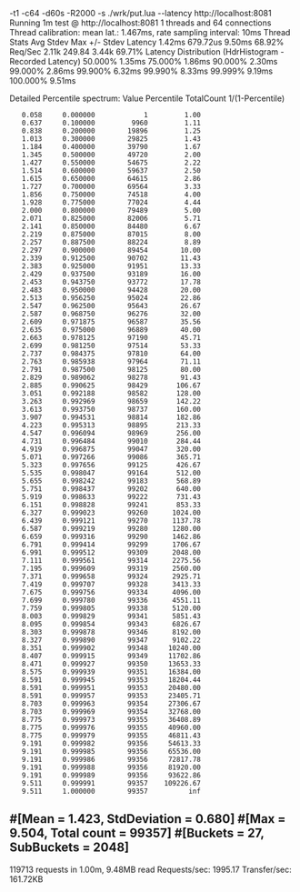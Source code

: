 -t1 -c64 -d60s -R2000 -s ./wrk/put.lua --latency http://localhost:8081
Running 1m test @ http://localhost:8081
  1 threads and 64 connections
  Thread calibration: mean lat.: 1.467ms, rate sampling interval: 10ms
  Thread Stats   Avg      Stdev     Max   +/- Stdev
    Latency     1.42ms  679.72us   9.50ms   68.92%
    Req/Sec     2.11k   249.84     3.44k    69.71%
  Latency Distribution (HdrHistogram - Recorded Latency)
 50.000%    1.35ms
 75.000%    1.86ms
 90.000%    2.30ms
 99.000%    2.86ms
 99.900%    6.32ms
 99.990%    8.33ms
 99.999%    9.19ms
100.000%    9.51ms

  Detailed Percentile spectrum:
       Value   Percentile   TotalCount 1/(1-Percentile)

       0.058     0.000000            1         1.00
       0.637     0.100000         9960         1.11
       0.838     0.200000        19896         1.25
       1.013     0.300000        29825         1.43
       1.184     0.400000        39790         1.67
       1.345     0.500000        49720         2.00
       1.427     0.550000        54675         2.22
       1.514     0.600000        59637         2.50
       1.615     0.650000        64615         2.86
       1.727     0.700000        69564         3.33
       1.856     0.750000        74518         4.00
       1.928     0.775000        77024         4.44
       2.000     0.800000        79489         5.00
       2.071     0.825000        82006         5.71
       2.141     0.850000        84480         6.67
       2.219     0.875000        87015         8.00
       2.257     0.887500        88224         8.89
       2.297     0.900000        89454        10.00
       2.339     0.912500        90702        11.43
       2.383     0.925000        91951        13.33
       2.429     0.937500        93189        16.00
       2.453     0.943750        93772        17.78
       2.483     0.950000        94428        20.00
       2.513     0.956250        95024        22.86
       2.547     0.962500        95643        26.67
       2.587     0.968750        96276        32.00
       2.609     0.971875        96587        35.56
       2.635     0.975000        96889        40.00
       2.663     0.978125        97190        45.71
       2.699     0.981250        97514        53.33
       2.737     0.984375        97810        64.00
       2.763     0.985938        97964        71.11
       2.791     0.987500        98125        80.00
       2.829     0.989062        98278        91.43
       2.885     0.990625        98429       106.67
       3.051     0.992188        98582       128.00
       3.263     0.992969        98659       142.22
       3.613     0.993750        98737       160.00
       3.907     0.994531        98814       182.86
       4.223     0.995313        98895       213.33
       4.547     0.996094        98969       256.00
       4.731     0.996484        99010       284.44
       4.919     0.996875        99047       320.00
       5.071     0.997266        99086       365.71
       5.323     0.997656        99125       426.67
       5.535     0.998047        99164       512.00
       5.655     0.998242        99183       568.89
       5.751     0.998437        99202       640.00
       5.919     0.998633        99222       731.43
       6.151     0.998828        99241       853.33
       6.327     0.999023        99260      1024.00
       6.439     0.999121        99270      1137.78
       6.587     0.999219        99280      1280.00
       6.659     0.999316        99290      1462.86
       6.791     0.999414        99299      1706.67
       6.991     0.999512        99309      2048.00
       7.111     0.999561        99314      2275.56
       7.195     0.999609        99319      2560.00
       7.371     0.999658        99324      2925.71
       7.419     0.999707        99328      3413.33
       7.675     0.999756        99334      4096.00
       7.699     0.999780        99336      4551.11
       7.759     0.999805        99338      5120.00
       8.003     0.999829        99341      5851.43
       8.095     0.999854        99343      6826.67
       8.303     0.999878        99346      8192.00
       8.327     0.999890        99347      9102.22
       8.351     0.999902        99348     10240.00
       8.407     0.999915        99349     11702.86
       8.471     0.999927        99350     13653.33
       8.575     0.999939        99351     16384.00
       8.591     0.999945        99353     18204.44
       8.591     0.999951        99353     20480.00
       8.591     0.999957        99353     23405.71
       8.703     0.999963        99354     27306.67
       8.703     0.999969        99354     32768.00
       8.775     0.999973        99355     36408.89
       8.775     0.999976        99355     40960.00
       8.775     0.999979        99355     46811.43
       9.191     0.999982        99356     54613.33
       9.191     0.999985        99356     65536.00
       9.191     0.999986        99356     72817.78
       9.191     0.999988        99356     81920.00
       9.191     0.999989        99356     93622.86
       9.511     0.999991        99357    109226.67
       9.511     1.000000        99357          inf
#[Mean    =        1.423, StdDeviation   =        0.680]
#[Max     =        9.504, Total count    =        99357]
#[Buckets =           27, SubBuckets     =         2048]
----------------------------------------------------------
  119713 requests in 1.00m, 9.48MB read
Requests/sec:   1995.17
Transfer/sec:    161.72KB
